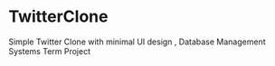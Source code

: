 # TwitterClone
Simple Twitter Clone with minimal UI design , Database Management Systems Term Project
